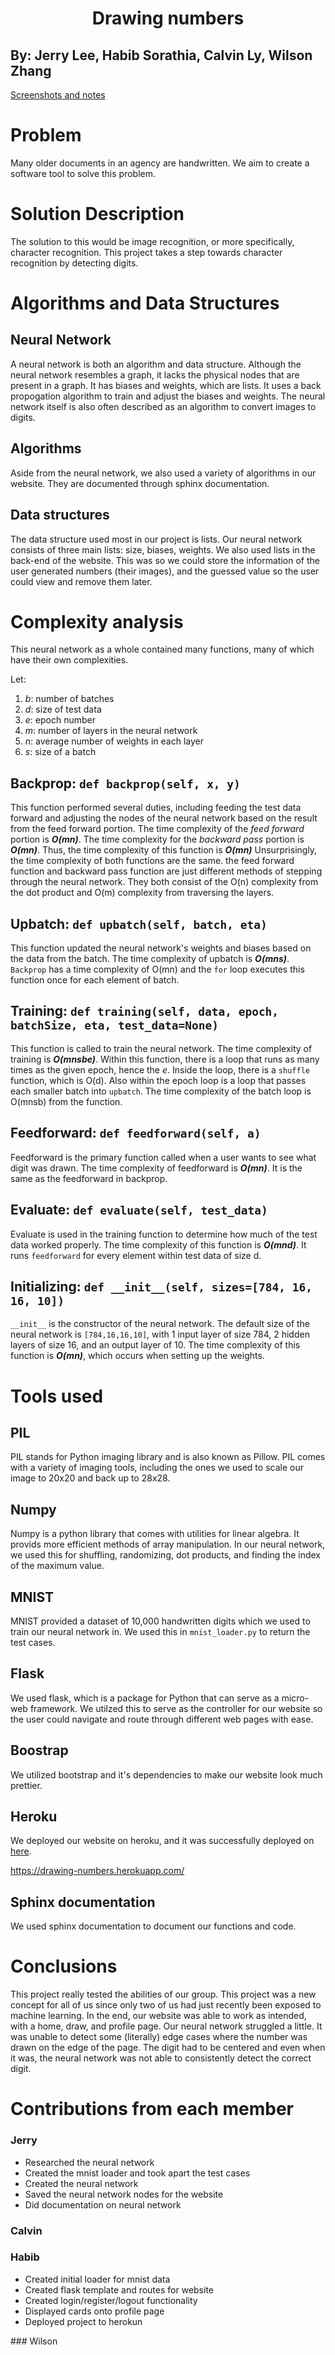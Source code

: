 <h1 align="center">Drawing numbers</h1>

## By: Jerry Lee, Habib Sorathia, Calvin Ly, Wilson Zhang

[Screenshots and notes](https://docs.google.com/document/d/1bLg6yaiKLpGwETKzg33juMflCuPrBKwTKRTlUoOGR6s/edit?usp=sharing)

# Problem
Many older documents in an agency are handwritten. We aim to create a software tool to solve this problem.


# Solution Description
The solution to this would be image recognition, or more specifically, character recognition. This project takes a step towards character recognition by detecting digits.


# Algorithms and Data Structures

## Neural Network
A neural network is both an algorithm and data structure. Although the neural network resembles a graph, it lacks the physical nodes that are present in a graph. It has biases and weights, which are lists. It uses a back propogation algorithm to train and adjust the biases and weights. The neural network itself is also often described as an algorithm to convert images to digits.

## Algorithms
Aside from the neural network, we also used a variety of algorithms in our website. They are documented through sphinx documentation. 

## Data structures
The data structure used most in our project is lists. Our neural network consists of three main lists: size, biases, weights. We also used lists in the back-end of the website. This was so we could store the information of the user generated numbers (their images), and the guessed value so the user
could view and remove them later.


# Complexity analysis
This neural network as a whole contained many functions, many of which have their own complexities. 

Let:
1. *b*: number of batches
2. *d*: size of test data
3. *e*: epoch number
4. *m*: number of layers in the neural network
5. *n*: average number of weights in each layer
6. *s*: size of a batch


## Backprop: `def backprop(self, x, y)`
This function performed several duties, including feeding the test data forward and adjusting the nodes of the neural network based on the result from the feed forward portion. The time complexity of the *feed forward* portion is ***O(mn)***. The time complexity for the *backward pass* portion is ***O(mn)***. Thus, the time complexity of this function is ***O(mn)*** Unsurprisingly, the time complexity of both functions are the same. the feed forward function and backward pass function are just different methods of stepping through the neural network. They both consist of the O(n) complexity from the dot product and O(m) complexity from traversing the layers.

## Upbatch: `def upbatch(self, batch, eta)`
This function updated the neural network's weights and biases based on the data from the batch. The time complexity of upbatch is ***O(mns)***. `Backprop` has a time complexity of O(mn) and the `for` loop executes this function once for each element of batch.

## Training: `def training(self, data, epoch, batchSize, eta, test_data=None)`
This function is called to train the neural network. The time complexity of training is ***O(mnsbe)***. Within this function, there is a loop that runs as many times as the given epoch, hence the *e*. Inside the loop, there is a `shuffle` function, which is O(d). Also within the epoch loop is a loop that passes each smaller batch into `upbatch`. The time complexity of the batch loop is O(mnsb) from the function.

## Feedforward: `def feedforward(self, a)`
Feedforward is the primary function called when a user wants to see what digit was drawn. The time complexity of feedforward is ***O(mn)***. It is the same as the feedforward in backprop.

## Evaluate: `def evaluate(self, test_data)`
Evaluate is used in the training function to determine how much of the test data worked properly. The time complexity of this function is ***O(mnd)***. It runs `feedforward` for every element within test data of size d. 

## Initializing: `def __init__(self, sizes=[784, 16, 16, 10])`
```__init__``` is the constructor of the neural network. The default size of the neural network is `[784,16,16,10]`, with 1 input layer of size 784, 2 hidden layers of size 16, and an output layer of 10. The time complexity of this function is ***O(mn)***, which occurs when setting up the weights.


# Tools used

## PIL
PIL stands for Python imaging library and is also known as Pillow. PIL comes with a variety of imaging tools, including the ones we used to scale our image to 20x20 and back up to 28x28. 

## Numpy
Numpy is a python library that comes with utilities for linear algebra. It provids more efficient methods of array manipulation. In our neural network, we used this for shuffling, randomizing, dot products, and finding the index of the maximum value.

## MNIST
MNIST provided a dataset of 10,000 handwritten digits which we used to train our neural network in. We used this in `mnist_loader.py` to return the test cases.

## Flask
We used flask, which is a package for Python that can serve as a micro-web framework. We utilzed this to serve as the controller for our website so the user could navigate and route through different web pages with ease.

## Boostrap 
We utilized bootstrap and it's dependencies to make our website look much prettier.

## Heroku
We deployed our website on heroku, and it was successfully deployed on [here](https://drawing-numbers.herokuapp.com/).

https://drawing-numbers.herokuapp.com/

## Sphinx documentation
We used sphinx documentation to document our functions and code. 

# Conclusions
This project really tested the abilities of our group. This project was a new concept for all of us since only two of us had just recently been exposed to machine learning. In the end, our website was able to work as intended, with a home, draw, and profile page. Our neural network struggled a little. It was unable to detect some (literally) edge cases where the number was drawn on the edge of the page. The digit had to be centered and even when it was, the neural network was not able to consistently detect the correct digit. 

# Contributions from each member 

### Jerry
<ul>
<li>Researched the neural network</li>
<li>Created the mnist loader and took apart the test cases</li>
<li>Created the neural network</li>
<li>Saved the neural network nodes for the website</li>
<li>Did documentation on neural network</li>
</ul>

### Calvin

### Habib
<ul>
<li>Created initial loader for mnist data</li>
<li>Created flask template and routes for website</li>
<li>Created login/register/logout functionality</li>
<li>Displayed cards onto profile page</li>
<li>Deployed project to herokun</li>
</ul>
### Wilson
